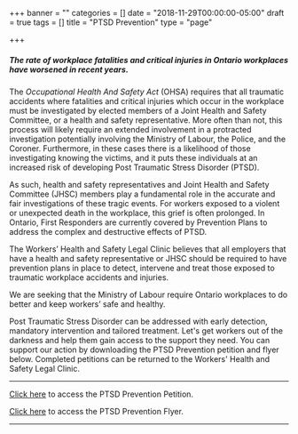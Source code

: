 +++
banner = ""
categories = []
date = "2018-11-29T00:00:00-05:00"
draft = true
tags = []
title = "PTSD Prevention"
type = "page"

+++
##### _The rate of workplace fatalities and critical injuries in Ontario workplaces have worsened in recent years._

The _Occupational Health And Safety Act_ (OHSA) requires that all traumatic accidents where fatalities and critical injuries which occur in the workplace must be investigated by elected members of a Joint Health and Safety Committee, or a health and safety representative. More often than not, this process will likely require an extended involvement in a protracted investigation potentially involving the Ministry of Labour, the Police, and the Coroner. Furthermore, in these cases there is a likelihood of those investigating knowing the victims, and it puts these individuals at an  increased risk of developing Post Traumatic Stress Disorder (PTSD).

As such, health and safety representatives and Joint Health and Safety Committee (JHSC) members play a fundamental role in the accurate and fair investigations of these tragic events. For workers exposed to a violent or unexpected death in the workplace, this grief is often prolonged.  In Ontario, First Responders are currently covered by Prevention Plans to address the complex and destructive effects of PTSD.

The Workers’ Health and Safety Legal Clinic believes that all employers that have a health and safety representative or JHSC should be required to have prevention plans in place to detect, intervene and treat those exposed to traumatic workplace accidents and injuries.

We are seeking that the Ministry of Labour require Ontario workplaces to do better and keep workers’ safe and healthy.

Post Traumatic Stress Disorder can be addressed with early detection, mandatory intervention and tailored treatment. Let's get workers out of the darkness and help them gain access to the support they need. You can support our action by downloading the PTSD Prevention petition and flyer below. Completed petitions can be returned to the Workers' Health and Safety Legal Clinic.

***

[Click here](https://s3.amazonaws.com/newsletter.workers-safety.ca/newsletters/Clinic+Projects/PTSD+Prevention/PTSD+Prevention+Petition.pdf "PTSD Prevention Petition") to access the PTSD Prevention Petition.

[Click here](https://s3.amazonaws.com/newsletter.workers-safety.ca/newsletters/Clinic+Projects/PTSD+Prevention/PTSD+Prevention+Flyer.pdf "PTSD Prevention Flyer") to access the PTSD Prevention Flyer.

***